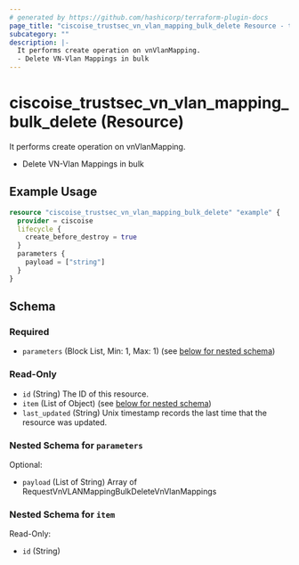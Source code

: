 ```yaml
---
# generated by https://github.com/hashicorp/terraform-plugin-docs
page_title: "ciscoise_trustsec_vn_vlan_mapping_bulk_delete Resource - terraform-provider-ciscoise"
subcategory: ""
description: |-
  It performs create operation on vnVlanMapping.
  - Delete VN-Vlan Mappings in bulk
---
```


# ciscoise_trustsec_vn_vlan_mapping_bulk_delete (Resource)

It performs create operation on vnVlanMapping.
- Delete VN-Vlan Mappings in bulk

## Example Usage

```terraform
resource "ciscoise_trustsec_vn_vlan_mapping_bulk_delete" "example" {
  provider = ciscoise
  lifecycle {
    create_before_destroy = true
  }
  parameters {
    payload = ["string"]
  }
}
```

<!-- schema generated by tfplugindocs -->
## Schema

### Required

- `parameters` (Block List, Min: 1, Max: 1) (see [below for nested schema](#nestedblock--parameters))

### Read-Only

- `id` (String) The ID of this resource.
- `item` (List of Object) (see [below for nested schema](#nestedatt--item))
- `last_updated` (String) Unix timestamp records the last time that the resource was updated.

<a id="nestedblock--parameters"></a>
### Nested Schema for `parameters`

Optional:

- `payload` (List of String) Array of RequestVnVLANMappingBulkDeleteVnVlanMappings


<a id="nestedatt--item"></a>
### Nested Schema for `item`

Read-Only:

- `id` (String)


